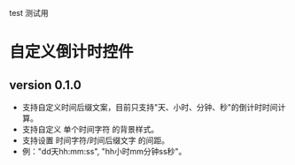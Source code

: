 test 测试用
# 自定义倒计时控件
## version 0.1.0
 - 支持自定义时间后缀文案，目前只支持"天、小时、分钟、秒"的倒计时时间计算。
 - 支持自定义 单个时间字符 的背景样式。
 - 支持设置 时间字符/时间后缀文字 的间距。
 - 例："dd天hh:mm:ss", "hh小时mm分钟ss秒"。
